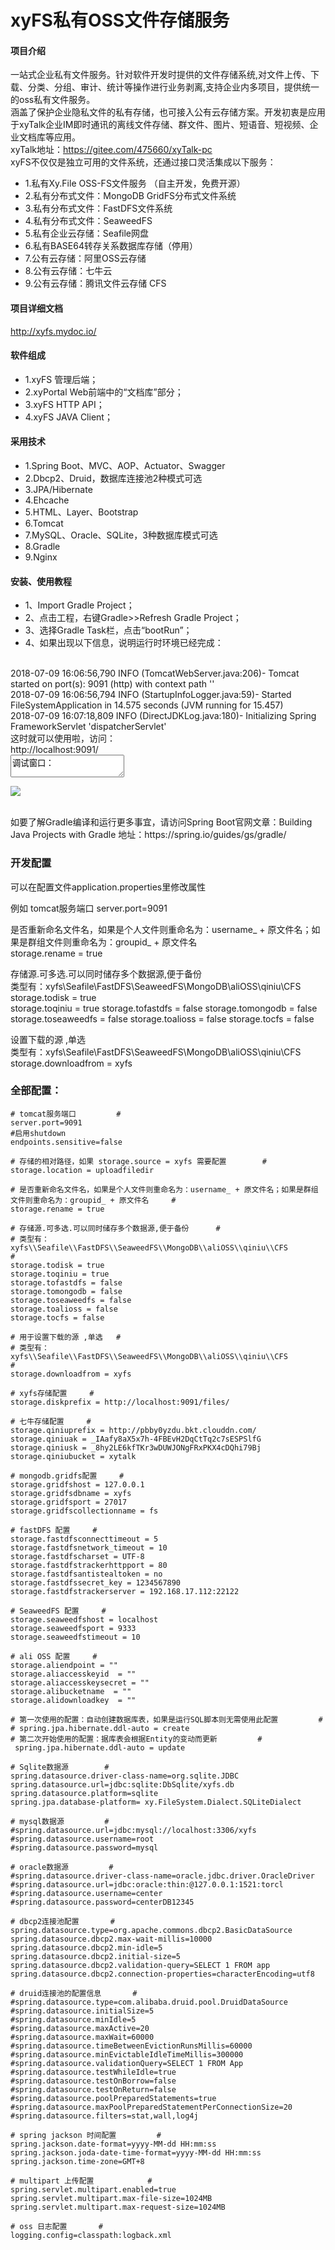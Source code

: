 # xyFS私有OSS文件存储服务

#### 项目介绍
一站式企业私有文件服务。针对软件开发时提供的文件存储系统,对文件上传、下载、分类、分组、审计、统计等操作进行业务剥离,支持企业内多项目，提供统一的oss私有文件服务。
<br>
涵盖了保护企业隐私文件的私有存储，也可接入公有云存储方案。开发初衷是应用于xyTalk企业IM即时通讯的离线文件存储、群文件、图片、短语音、短视频、企业文档库等应用。
<br>
xyTalk地址：https://gitee.com/475660/xyTalk-pc
<br>
xyFS不仅仅是独立可用的文件系统，还通过接口灵活集成以下服务：

- 1.私有Xy.File OSS-FS文件服务 （自主开发，免费开源） 
- 2.私有分布式文件：MongoDB GridFS分布式文件系统 
- 3.私有分布式文件：FastDFS文件系统 
- 4.私有分布式文件：SeaweedFS 
- 5.私有企业云存储：Seafile网盘 
- 6.私有BASE64转存关系数据库存储（停用） 
- 7.公有云存储：阿里OSS云存储 
- 8.公有云存储：七牛云 
- 9.公有云存储：腾讯文件云存储 CFS 

#### 项目详细文档

http://xyfs.mydoc.io/


#### 软件组成


- 1.xyFS 管理后端；
- 2.xyPortal Web前端中的“文档库”部分；
- 3.xyFS HTTP API；
- 4.xyFS JAVA Client；

#### 采用技术

- 1.Spring Boot、MVC、AOP、Actuator、Swagger
- 2.Dbcp2、Druid，数据库连接池2种模式可选
- 3.JPA/Hibernate
- 4.Ehcache
- 5.HTML、Layer、Bootstrap
- 6.Tomcat
- 7.MySQL、Oracle、SQLite，3种数据库模式可选
- 8.Gradle
- 9.Nginx

#### 安装、使用教程

- 1、Import Gradle Project；
- 2、点击工程，右键Gradle>>Refresh Gradle Project；
- 3、选择Gradle Task栏，点击“bootRun”；
- 4、如果出现以下信息，说明运行时环境已经完成：
<br>
2018-07-09 16:06:56,790 INFO (TomcatWebServer.java:206)- Tomcat started on port(s): 9091 (http) with context path ''
<br>
2018-07-09 16:06:56,794 INFO (StartupInfoLogger.java:59)- Started FileSystemApplication in 14.575 seconds (JVM running for 15.457)
<br>
2018-07-09 16:07:18,809 INFO (DirectJDKLog.java:180)- Initializing Spring FrameworkServlet 'dispatcherServlet'
<br>
这时就可以使用啦，访问：
<br>
http://localhost:9091/
<br>
<textarea data-index="2" class="noshow">调试窗口：</textarea>
			<p><img src="https://static.oschina.net/uploads/space/2018/0709/164132_owlC_160997.png"/></p>
			
<br>
如要了解Gradle编译和运行更多事宜，请访问Spring Boot官网文章：Building Java Projects with Gradle
地址：https://spring.io/guides/gs/gradle/

### 开发配置
可以在配置文件application.properties里修改属性

例如
tomcat服务端口
server.port=9091

是否重新命名文件名，如果是个人文件则重命名为：username_ + 原文件名；如果是群组文件则重命名为：groupid_ + 原文件名     
storage.rename = true

存储源.可多选.可以同时储存多个数据源,便于备份      
类型有：xyfs\\Seafile\\FastDFS\\SeaweedFS\\MongoDB\\aliOSS\\qiniu\\CFS        
storage.todisk = true  
storage.toqiniu = true
storage.tofastdfs = false
storage.tomongodb = false
storage.toseaweedfs = false
storage.toalioss = false
storage.tocfs = false

设置下载的源 ,单选  
类型有：xyfs\\Seafile\\FastDFS\\SeaweedFS\\MongoDB\\aliOSS\\qiniu\\CFS       
storage.downloadfrom = xyfs


### 全部配置：
<pre><code># tomcat服务端口         #
server.port=9091
#启用shutdown
endpoints.sensitive=false

# 存储的相对路径，如果 storage.source = xyfs 需要配置        #
storage.location = uploadfiledir

# 是否重新命名文件名，如果是个人文件则重命名为：username_ + 原文件名；如果是群组文件则重命名为：groupid_ + 原文件名     #
storage.rename = true

# 存储源.可多选.可以同时储存多个数据源,便于备份      #
# 类型有：xyfs\\Seafile\\FastDFS\\SeaweedFS\\MongoDB\\aliOSS\\qiniu\\CFS        #
storage.todisk = true  
storage.toqiniu = true
storage.tofastdfs = false
storage.tomongodb = false
storage.toseaweedfs = false
storage.toalioss = false
storage.tocfs = false

# 用于设置下载的源 ,单选   #
# 类型有：xyfs\\Seafile\\FastDFS\\SeaweedFS\\MongoDB\\aliOSS\\qiniu\\CFS        #
storage.downloadfrom = xyfs

# xyfs存储配置     #
storage.diskprefix = http://localhost:9091/files/

# 七牛存储配置     #
storage.qiniuprefix = http://pbby0yzdu.bkt.clouddn.com/
storage.qiniuak = _IAafy8aX5x7h-4FBEvH2DqCtTq2c7sESPSlfG
storage.qiniusk = _8hy2LE6kfTKr3wDUWJONgFRxPKX4cDQhi79Bj
storage.qiniubucket = xytalk

# mongodb.gridfs配置     #
storage.gridfshost = 127.0.0.1
storage.gridfsdbname = xyfs
storage.gridfsport = 27017
storage.gridfscollectionname = fs

# fastDFS 配置     #
storage.fastdfsconnecttimeout = 5
storage.fastdfsnetwork_timeout = 10
storage.fastdfscharset = UTF-8
storage.fastdfstrackerhttpport = 80
storage.fastdfsantistealtoken = no
storage.fastdfssecret_key = 1234567890
storage.fastdfstrackerserver = 192.168.17.112:22122

# SeaweedFS 配置     #
storage.seaweedfshost = localhost
storage.seaweedfsport = 9333
storage.seaweedfstimeout = 10

# ali OSS 配置     #
storage.aliendpoint = ""
storage.aliaccesskeyid  = ""
storage.aliaccesskeysecret = ""
storage.alibucketname  = ""
storage.alidownloadkey  = ""

# 第一次使用的配置：自动创建数据库表，如果是运行SQL脚本则无需使用此配置         #
# spring.jpa.hibernate.ddl-auto = create
# 第二次开始使用的配置：据库表会根据Entity的变动而更新         #
 spring.jpa.hibernate.ddl-auto = update 

# Sqlite数据源        #
spring.datasource.driver-class-name=org.sqlite.JDBC
spring.datasource.url=jdbc:sqlite:DbSqlite/xyfs.db
spring.datasource.platform=sqlite
spring.jpa.database-platform= xy.FileSystem.Dialect.SQLiteDialect

# mysql数据源         #
#spring.datasource.url=jdbc:mysql://localhost:3306/xyfs
#spring.datasource.username=root
#spring.datasource.password=mysql

# oracle数据源         #
#spring.datasource.driver-class-name=oracle.jdbc.driver.OracleDriver
#spring.datasource.url=jdbc:oracle:thin:@127.0.0.1:1521:torcl
#spring.datasource.username=center
#spring.datasource.password=centerDB12345

# dbcp2连接池配置       #
spring.datasource.type=org.apache.commons.dbcp2.BasicDataSource
spring.datasource.dbcp2.max-wait-millis=10000
spring.datasource.dbcp2.min-idle=5
spring.datasource.dbcp2.initial-size=5
spring.datasource.dbcp2.validation-query=SELECT 1 FROM app
spring.datasource.dbcp2.connection-properties=characterEncoding=utf8

# druid连接池的配置信息       #
#spring.datasource.type=com.alibaba.druid.pool.DruidDataSource
#spring.datasource.initialSize=5
#spring.datasource.minIdle=5
#spring.datasource.maxActive=20
#spring.datasource.maxWait=60000
#spring.datasource.timeBetweenEvictionRunsMillis=60000
#spring.datasource.minEvictableIdleTimeMillis=300000
#spring.datasource.validationQuery=SELECT 1 FROM App
#spring.datasource.testWhileIdle=true
#spring.datasource.testOnBorrow=false
#spring.datasource.testOnReturn=false
#spring.datasource.poolPreparedStatements=true
#spring.datasource.maxPoolPreparedStatementPerConnectionSize=20
#spring.datasource.filters=stat,wall,log4j

# spring jackson 时间配置         #
spring.jackson.date-format=yyyy-MM-dd HH:mm:ss
spring.jackson.joda-date-time-format=yyyy-MM-dd HH:mm:ss
spring.jackson.time-zone=GMT+8

# multipart 上传配置            #
spring.servlet.multipart.enabled=true
spring.servlet.multipart.max-file-size=1024MB
spring.servlet.multipart.max-request-size=1024MB

# oss 日志配置       #
logging.config=classpath:logback.xml
</code></pre>
